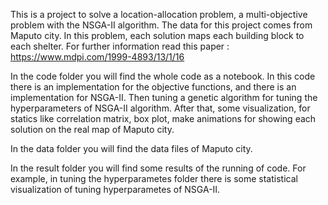 This is a project to solve a location-allocation problem, a multi-objective problem with the NSGA-II algorithm. The data for this project comes from Maputo city. In this problem, each solution maps each building block to each shelter. For further information read this paper : https://www.mdpi.com/1999-4893/13/1/16 

In the code folder you will find the whole code as a notebook. In this code there is an implementation for the objective functions, and there is an implementation for NSGA-II. Then tuning a genetic algorithm for tuning the hyperparameters of NSGA-II algorithm. After that, some visualization, for statics like correlation matrix, box plot, make animations for showing each solution on the real map of Maputo city.

In the data folder you will find the data files of Maputo city.

In the result folder you will find some results of the running of code. For example, in tuning the hyperparametes folder there is some statistical visualization of tuning hyperparametes of NSGA-II.
